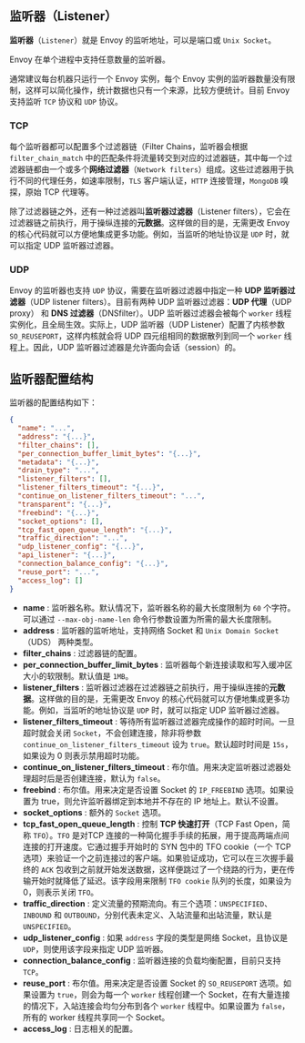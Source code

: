 ## 监听器（Listener）

**监听器**（`Listener`）就是 Envoy 的监听地址，可以是端口或 `Unix Socket`。

Envoy 在单个进程中支持任意数量的监听器。

通常建议每台机器只运行一个 Envoy 实例，每个 Envoy 实例的监听器数量没有限制，这样可以简化操作，统计数据也只有一个来源，比较方便统计。目前 Envoy 支持监听 `TCP` 协议和 `UDP` 协议。

### TCP

每个监听器都可以配置多个过滤器链（Filter Chains，监听器会根据 `filter_chain_match` 中的匹配条件将流量转交到对应的过滤器链，其中每一个过滤器链都由一个或多个**网络过滤器**（`Network filters`）组成。这些过滤器用于执行不同的代理任务，如速率限制，`TLS` 客户端认证，`HTTP` 连接管理，`MongoDB` 嗅探，原始 TCP 代理等。

除了过滤器链之外，还有一种过滤器叫**监听器过滤器**（Listener filters），它会在过滤器链之前执行，用于操纵连接的**元数据**。这样做的目的是，无需更改 Envoy 的核心代码就可以方便地集成更多功能。例如，当监听的地址协议是 `UDP` 时，就可以指定 UDP 监听器过滤器。

### UDP

Envoy 的监听器也支持 `UDP` 协议，需要在监听器过滤器中指定一种 **UDP 监听器过滤器**（UDP listener filters）。目前有两种 UDP 监听器过滤器：**UDP 代理**（UDP proxy） 和 **DNS 过滤器**（DNSfilter）。UDP 监听器过滤器会被每个 `worker` 线程实例化，且全局生效。实际上，UDP 监听器（UDP Listener）配置了内核参数 `SO_REUSEPORT`，这样内核就会将 UDP 四元组相同的数据散列到同一个 `worker` 线程上。因此，UDP 监听器过滤器是允许面向会话（session）的。

## 监听器配置结构

监听器的配置结构如下：

```json
{
  "name": "...",
  "address": "{...}",
  "filter_chains": [],
  "per_connection_buffer_limit_bytes": "{...}",
  "metadata": "{...}",
  "drain_type": "...",
  "listener_filters": [],
  "listener_filters_timeout": "{...}",
  "continue_on_listener_filters_timeout": "...",
  "transparent": "{...}",
  "freebind": "{...}",
  "socket_options": [],
  "tcp_fast_open_queue_length": "{...}",
  "traffic_direction": "...",
  "udp_listener_config": "{...}",
  "api_listener": "{...}",
  "connection_balance_config": "{...}",
  "reuse_port": "...",
  "access_log": []
}
```

- **name** : 监听器名称。默认情况下，监听器名称的最大长度限制为 `60` 个字符。可以通过 `--max-obj-name-len` 命令行参数设置为所需的最大长度限制。
- **address** : 监听器的监听地址，支持网络 Socket 和 `Unix Domain Socket`（UDS） 两种类型。
- **filter_chains** : 过滤器链的配置。
- **per_connection_buffer_limit_bytes** : 监听器每个新连接读取和写入缓冲区大小的软限制。默认值是 `1MB`。
- **listener_filters** : 监听器过滤器在过滤器链之前执行，用于操纵连接的**元数据**。这样做的目的是，无需更改 Envoy 的核心代码就可以方便地集成更多功能。例如，当监听的地址协议是 `UDP` 时，就可以指定 UDP 监听器过滤器。
- **listener_filters_timeout** : 等待所有监听器过滤器完成操作的超时时间。一旦超时就会关闭 `Socket`，不会创建连接，除非将参数 `continue_on_listener_filters_timeout` 设为 `true`。默认超时时间是 `15s`，如果设为 0 则表示禁用超时功能。
- **continue_on_listener_filters_timeout** : 布尔值。用来决定监听器过滤器处理超时后是否创建连接，默认为 `false`。
- **freebind** : 布尔值。用来决定是否设置 Socket 的 `IP_FREEBIND` 选项。如果设置为 true，则允许监听器绑定到本地并不存在的 IP 地址上。默认不设置。
- **socket_options** : 额外的 `Socket` 选项。
- **tcp_fast_open_queue_length** : 控制 **TCP 快速打开**（TCP Fast Open，简称 `TFO`）。`TFO` 是对TCP 连接的一种简化握手手续的拓展，用于提高两端点间连接的打开速度。它通过握手开始时的 SYN 包中的 TFO cookie（一个 TCP 选项）来验证一个之前连接过的客户端。如果验证成功，它可以在三次握手最终的 `ACK` 包收到之前就开始发送数据，这样便跳过了一个绕路的行为，更在传输开始时就降低了延迟。该字段用来限制 `TFO cookie` 队列的长度，如果设为 0，则表示关闭 `TFO`。
- **traffic_direction** : 定义流量的预期流向。有三个选项：`UNSPECIFIED`、`INBOUND` 和 `OUTBOUND`，分别代表未定义、入站流量和出站流量，默认是 `UNSPECIFIED`。
- **udp_listener_config** : 如果 `address` 字段的类型是网络 Socket，且协议是 `UDP`，则使用该字段来指定 UDP 监听器。
- **connection_balance_config** : 监听器连接的负载均衡配置，目前只支持 `TCP`。
- **reuse_port** : 布尔值。用来决定是否设置 Socket 的 `SO_REUSEPORT` 选项。如果设置为 `true`，则会为每一个 `worker` 线程创建一个 Socket，在有大量连接的情况下，入站连接会均匀分布到各个 `worker` 线程中。如果设置为 `false`，所有的 worker 线程共享同一个 Socket。
- **access_log** : 日志相关的配置。